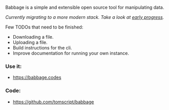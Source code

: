 Babbage is a simple and extensible open source tool for manipulating data.

_Currently migrating to a more modern stack. Take a look at [early progress](https://frontend-dot-babbage-stable.appspot.com)._

Few TODOs that need to be finished:

- Downloading a file.
- Uploading a file.
- Build instructions for the cli.
- Improve documentation for running your own instance.

### Use it:

- https://babbage.codes

### Code:

- https://github.com/tomscript/babbage

